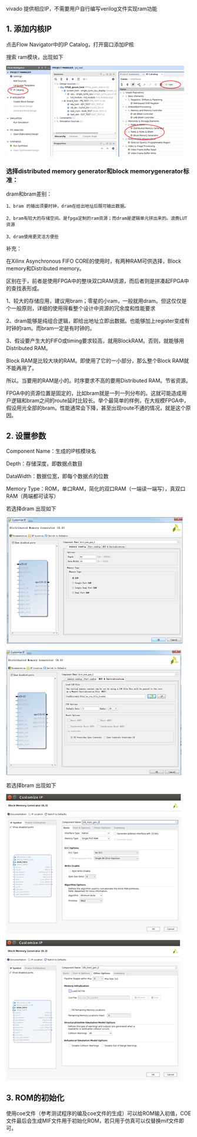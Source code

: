vivado 提供相应IP，不需要用户自行编写verilog文件实现ram功能

## 1. 添加内核IP

点击Flow Navigator中的IP Catalog，打开窗口添加IP核

搜索 ram模块，出现如下

![](/assets/ram1.png)

### 选择distributed memory generator和block memorygenerator标准：

dram和bram差别：

```
1、bram 的输出须要时钟，dram在给出地址后既可输出数据。

2、bram有较大的存储空间。是fpga定制的ram资源；而dram是逻辑单元拼出来的。浪费LUT资源

3、dram使用更灵活方便些
```

补充：

在Xilinx Asynchronous FIFO CORE的使用时，有两种RAM可供选择，Block memory和Distributed memory。

区别在于，前者是使用FPGA中的整块双口RAM资源，而后者则是拼凑起FPGA中的查找表形成。

1、较大的存储应用，建议用bram；零星的小ram，一般就用dram。但这仅仅是个一般原则，详细的使用得看整个设计中资源的冗余度和性能要求

2、dram能够是纯组合逻辑，即给出地址立即出数据。也能够加上register变成有时钟的ram。而bram一定是有时钟的。

3、假设要产生大的FIFO或timing要求较高，就用BlockRAM。否则，就能够用Distributed RAM。

Block RAM是比较大块的RAM。即使用了它的一小部分，那么整个Block RAM就不能再用了。

所以。当要用的RAM是小的。时序要求不高的要用Distributed RAM。节省资源。

FPGA中的资源位置是固定的，比如bram就是一列一列分布的。这就可能造成用户逻辑和bram之间的route延时比较长。举个最简单的样例，在大规模FPGA中，假设用光全部的bram。性能通常会下降，甚至出现route不通的情况，就是这个原因。

## 2. 设置参数

Component Name：生成的IP核模块名

Depth：存储深度，即数据点数目

DataWidth：数据位宽，即每个数据点的位数

Memory Type：ROM，单口RAM，简化的双口RAM（一端读一端写），真双口RAM（两端都可读写）

若选择dram 出现如下

![](/assets/ram2.png)

![](/assets/ram3.png)

若选择bram 出现如下

![](/assets/ram4.png)

![](/assets/ram5.png)

## 3. ROM的初始化

使用coe文件（参考测试程序的编及coe文件的生成）可以给ROM输入初值，COE文件最后会生成MIF文件用于初始化ROM，若只用于仿真可以仅替换mif文件即可。

